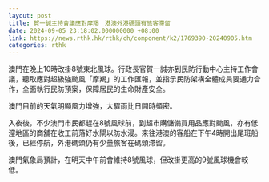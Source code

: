 ```yaml
---
layout: post
title: 賀一誠主持會議應對摩羯　港澳外港碼頭有旅客滯留
date: 2024-09-05 23:18:02.000000000 +08:00
link: https://news.rthk.hk/rthk/ch/component/k2/1769390-20240905.htm
categories: rthk
---
```


澳門在晚上10時改掛8號東北風球。行政長官賀一誠亦到民防行動中心主持工作會議，聽取應對超級強颱風「摩羯」的工作匯報，並指示民防架構全體成員要通力合作，全面執行民防預案，保障居民的生命財產安全。

澳門目前的天氣明顯風力增強，大驟雨比日間時頻密。

入夜後，不少澳門市民都趕在8號風球前，到超市購儲備買用品應對颱風，亦有低漥地區的商舖在收工前落好水閘以防水浸。來往港澳的客船在下午4時開出尾班船後，已經停航，外港碼頭仍有少量旅客在碼頭滯留。

澳門氣象局預計，在明天中午前會維持8號風球，但改掛更高的9號風球機會較低。
